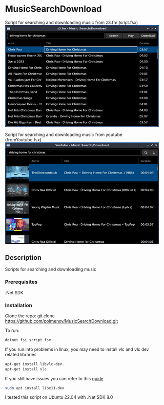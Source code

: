 # MusicSearchDownload

Script for searching and downloading music from z3.fm (sript.fsx)
![Screenshot of the script UI](/img/screen.jpg)

Script for searching and downloading music from youtube (fromYoutube.fsx)
![Screenshot of the script UI](/img/screen1.jpg)

## Description

Scripts for searching and downloading music

### Prerequisites

.Net SDK 

### Installation

Clone the repo:
git clone https://github.com/poimenov/MusicSearchDownload.git

To run:

```bash
dotnet fsi script.fsx
```

If you run into problems in linux, you may need to install vlc and vlc dev related libraries

```bash
apt-get install libvlc-dev.
apt-get install vlc
```

If you still have issues you can refer to this [guide](https://code.videolan.org/videolan/LibVLCSharp/blob/3.x/docs/linux-setup.md)

```bash
sudo apt install libx11-dev
```

I tested this script on Ubuntu 22.04 with .Net SDK 8.0